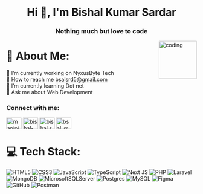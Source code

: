 <!-- <img src="https://media.giphy.com/media/v1.Y2lkPTc5MGI3NjExOWEwMzd4ZGN6bTNmbnduNnNzbzJsa29rOGx1MG00c3Zmd2JlZTE5ayZlcD12MV9pbnRlcm5hbF9naWZfYnlfaWQmY3Q9Zw/KGd6ns7MR1gPCRT52z/giphy.gif" width="1920" height="100%" object-fit="cover"/> -->
<h1 align="center">Hi 👋, I'm Bishal Kumar Sardar</h1>
<h3 align="center">Nothing much but love to code</h3>

<img align="right" alt="coding" width="100" src="https://mir-s3-cdn-cf.behance.net/project_modules/hd/06f21a161921919.63cd7887d0a70.gif">

# 💫 About Me:
🔭 I’m currently working on NyxusByte Tech<br>👯 How to reach me bsalsrd5@gmail.com<br>🌱 I’m currently learning Dot net<br>💬 Ask me about Web Development

<h3 align="left">Connect with me:</h3>
<p align="left">
<a href="https://twitter.com/manipintu" target="blank"><img align="center" src="https://raw.githubusercontent.com/rahuldkjain/github-profile-readme-generator/master/src/images/icons/Social/twitter.svg" alt="manipintu" height="30" width="40" /></a>
<a href="https://linkedin.com/in/bishal-sardar" target="blank"><img align="center" src="https://raw.githubusercontent.com/rahuldkjain/github-profile-readme-generator/master/src/images/icons/Social/linked-in-alt.svg" alt="bishal-sardar" height="30" width="40" /></a>
<a href="https://fb.com/bishal.sardar.0" target="blank"><img align="center" src="https://raw.githubusercontent.com/rahuldkjain/github-profile-readme-generator/master/src/images/icons/Social/facebook.svg" alt="bishal.sardar.0" height="30" width="40" /></a>
<a href="https://instagram.com/bsal_srd" target="blank"><img align="center" src="https://raw.githubusercontent.com/rahuldkjain/github-profile-readme-generator/master/src/images/icons/Social/instagram.svg" alt="bsal_srd" height="30" width="40" /></a>
</p>

# 💻 Tech Stack:
![HTML5](https://img.shields.io/badge/html5-%23E34F26.svg?style=for-the-badge&logo=html5&logoColor=white) ![CSS3](https://img.shields.io/badge/css3-%231572B6.svg?style=for-the-badge&logo=css3&logoColor=white) ![JavaScript](https://img.shields.io/badge/javascript-%23323330.svg?style=for-the-badge&logo=javascript&logoColor=%23F7DF1E) ![TypeScript](https://img.shields.io/badge/typescript-%23007ACC.svg?style=for-the-badge&logo=typescript&logoColor=white) ![Next JS](https://img.shields.io/badge/Next-black?style=for-the-badge&logo=next.js&logoColor=white) ![PHP](https://img.shields.io/badge/php-%23777BB4.svg?style=for-the-badge&logo=php&logoColor=white) ![Laravel](https://img.shields.io/badge/laravel-%23FF2D20.svg?style=for-the-badge&logo=laravel&logoColor=white) ![MongoDB](https://img.shields.io/badge/MongoDB-%234ea94b.svg?style=for-the-badge&logo=mongodb&logoColor=white) ![MicrosoftSQLServer](https://img.shields.io/badge/Microsoft%20SQL%20Server-CC2927?style=for-the-badge&logo=microsoft%20sql%20server&logoColor=white) ![Postgres](https://img.shields.io/badge/postgres-%23316192.svg?style=for-the-badge&logo=postgresql&logoColor=white) ![MySQL](https://img.shields.io/badge/mysql-4479A1.svg?style=for-the-badge&logo=mysql&logoColor=white) ![Figma](https://img.shields.io/badge/figma-%23F24E1E.svg?style=for-the-badge&logo=figma&logoColor=white) ![GitHub](https://img.shields.io/badge/github-%23121011.svg?style=for-the-badge&logo=github&logoColor=white) ![Postman](https://img.shields.io/badge/Postman-FF6C37?style=for-the-badge&logo=postman&logoColor=white)


